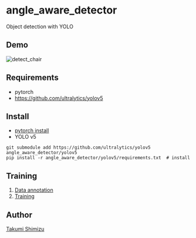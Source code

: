 # angle_aware_detector
Object detection with YOLO

## Demo
![detect_chair](https://user-images.githubusercontent.com/49784413/207047312-8f120022-fbd8-4e04-94d9-dedc5baab0e6.jpg)

## Requirements
- pytorch
- https://github.com/ultralytics/yolov5


## Install
- [pytorch install](https://pytorch.org/get-started/locally/)
- YOLO v5
```
git submodule add https://github.com/ultralytics/yolov5 angle_aware_detector/yolov5
pip install -r angle_aware_detector/yolov5/requirements.txt  # install
```

## Training
1. [Data annotation](https://qiita.com/okateru/items/667986bd66f7ed3003c8)
1. [Training](https://konchangakita.hatenablog.com/entry/2020/08/17/220000)

## Author

[Takumi Shimizu](https://github.com/tashiwater)

